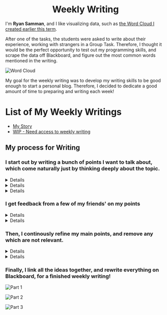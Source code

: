 
<center>
<h1>Weekly Writing</h1>
</center>

I'm **Ryan Samman**, and I like visualizing data, 
such as [the Word Cloud I created earlier this term](https://github.com/RyanSamman/BlogWordCloud). 

After one of the tasks, the students were asked to write about their experience, working with strangers in a Group Task. Therefore, I thought it would be the perfect opportunity to test out my programming skills, and scrape the data off Blackboard, and figure out the most common words mentioned in the writing.

<img alt="Word Cloud" style="max-width: 100%;" src="https://i.imgur.com/781uLid.png" />

<br>

My goal for the weekly writing was to develop my writing skills to be good enough to start a personal blog. Therefore, I decided to dedicate a good amount of time to preparing and writing each week! 

# List of My Weekly Writings
- [My Story](/writing/story)
- [WIP - Need access to weekly writing]()


## My process for Writing

### I start out by writing a bunch of points I want to talk about, which come naturally just by thinking deeply about the topic.

<details>

```
I think visual design has many practical applications.

UI Design, Websites, Games, GUIs, Fliers, Logos, CVs, creating documents/reports/slides

Extensive use cases

I think at least basic knowledge of Color Theory is an essential skill, and I'm glad I am taking it in University instead of figuring it out mid career

< Talk from Mit

Slides being supplementary rather than the primary source of information, I think Mr. ragid does this well.

I find myself looking at the professor and visualizing the slides, sorta like reading a book

If we extrapolate those ideas, we could have one set of slides for 'reading', after or before the lecture, and one set of slides for 'watching', with minimalized noise for maximizing visualization

I think for any person to be successful, they need to be able to market themselves and attract the people around them. Understanding visual design plays a key role in achieving that goal

```

</details>


<details>

```
In my opinion, an eye Visual Design is very important in our modern world. To be able to stand out amongst the crowd is no small feat, and Visual Design plays a key role in achieving that goal. The use cases of Visual Design are extensive, and include UI Design, Games, Logos, Reports, CVs, and more! I am thankful that I am learning about these concepts now, instead of trying to experiment and figure things out midway through my career.

I do think that there are flaws in the Power Point slides, however, does it really matter? The slides are just one small factor in our learning experience, and



I think how the slides are presented, is more important than the slides themselves
While it may seem harsh to be comparing the course to one from Harvard or MIT,
held to the same standards
While the criticism may seem heavy, being compared to courses from harvard and MIT reflects my opinion 
Just one factor where there are many at play
```

</details>

<details>

```
In my opinion, an eye for Visual Design is very important in our modern world. To be able to stand out amongst the crowd is no small feat, however Visual Design can help form a good Brand Image of you or your company. The use cases of Visual Design are extensive, and include UI Design, Games,  Logos, Reports, CVs, and more! I am thankful that I am learning these concepts now, instead of trying to figuring things out as I go throughout my career.

I do think the slides are flawed in some aspects, however, does it matter?

Bold ^ and down

The course slides are only one small factor in our learning experience, especially for a more skills-based course.

Personally, I think the slides are more supplementary source of information than a primary source of information. I find myself looking at the professor and visualizing the slides in my mind, like reading a book.

I think this lecture from MIT

 Personally, I tend to focus more on the professor and his words than the actual slides, visualizing what he is saying in my mind, similar to reading a book.

I think how the slides are presented, is more important than the slides themselves
While it may seem harsh to be comparing the course to one from Harvard or MIT,
held to the same standards
While the criticism may seem heavy, being compared to courses from harvard and MIT reflects my opinion 
Just one factor where there are many at play

https://youtu.be/Unzc731iCUY?t=1449
```

</details>


### I get feedback from a few of my friends' on my points

<details>

```
USES OF VISUAL DESIGN
An eye for Visual Design is very important in our modern world. 

To be able to stand out among the crowd is no small feat, and you need to be able to market yourself and attract the people around you. I think Visual Design plays a large role in creating a brand image for yourself or your company, as it's use cases are extensive. From Websites and Games to Logos and CVs, you can find Visual Design applicable everywhere.

SLIDES

Personally, I think the slides are a more supplementary source of information than a primary source of information. I find myself looking at the professor and visualizing the ideas in my mind, like reading a book, instead of focusing on the slides. 

From a novice's point of view, it may seem like the slides are great. However, I do think there are flaws. 

https://youtu.be/Unzc731iCUY?t=1449
```

</details>

<details>

```
In my opinion, an eye for Visual Design is very important in our modern world. To be able to stand out amongst the crowd is no small feat, however Visual Design can help form a good Brand Image of you or your company. The use cases of Visual Design are extensive, and include UI Design, Games,  Logos, Reports, CVs, and more! I am thankful that I am learning these concepts now, instead of trying to figuring things out as I go throughout my career.

I do think the slides are flawed in some aspects, however, does it matter?

Bold ^ and down

The course slides are only one small factor in our learning experience, especially for a more skills-based course.

Personally, I think the slides are more supplementary source of information than a primary source of information. I find myself looking at the professor and visualizing the slides in my mind, like reading a book.

I think this lecture from MIT

 Personally, I tend to focus more on the professor and his words than the actual slides, visualizing what he is saying in my mind, similar to reading a book.

I think how the slides are presented, is more important than the slides themselves
While it may seem harsh to be comparing the course to one from Harvard or MIT,
held to the same standards
While the criticism may seem heavy, being compared to courses from harvard and MIT reflects my opinion 
Just one factor where there are many at play
```

</details>


### Then, I continously refine my main points, and remove any which are not relevant.

<details>

```
SLIDES

Speaking about Presentation Design reminded me of this talk from MIT on Public Speaking:

In the talk, the presenter spoke briefly about how slides should be structured to maximize the attention of the listeners. His main points were:

Minimize the design elements on the slides

After re-watching that talk from MIT, I decided to do a case study of an extremely successful online course, Harvard's CS50x.


https://www.edx.org/course/cs50s-introduction-to-computer-science
https://cs50.harvard.edu/x/2020/

If you take a look at the slides presented in the lectures, 

https://docs.google.com/presentation/d/1KMzq3bLe7g_O4JVYZ0lxuxHjShnIk54beO84-chYTig/edit#slide=id.g62f05f0593_0_5238

you can see that they haven't just minimized the clutter, but have eliminated it entirely! The only thing on each slide is a visualization of the concept that the lecturer wants the students to be learning at that point in time.

In one of CPIT221's lectures, the professor mentioned that PowerPoint Slides are now a good way to create documents with good design. I think these days, people are confusing documents which are made for reading, and Slides which are made for presenting. When we load up the slides with a bunch of extra information, the audience's attention will be split between the presenter and the slides themselves.


Then I'll make the youtube video embedded

 Then I will put pics comparing CS50's slides to CPIT221's slides
 CS50's slides have nothing! Just a black background with boxes
//docs.google.com/presentation/d/1KMzq3bLe7g_O4JVYZ0lxuxHjShnIk54beO84-chYTig/edit#slide=id.g62f05f0593_0_5238

```

</details>


<details>

```
SLIDES
While I was thinking about the course's slides, I remembered this talk from MIT on Public Speaking:

https://youtu.be/Unzc731iCUY?t=1449

In the talk, the presenter briefly spoke about how slides should be structured to maximize the attention of the audience. However, I was skeptical of the points mentioned at first. Therefore, I did a case study of a very popular Computer Science Course, Harvard's CS50x

https://www.edx.org/course/cs50s-introduction-to-computer-science
https://cs50.harvard.edu/x/2020/

I took a look at the slides of the course, and the results surprised me.


https://docs.google.com/presentation/d/1KMzq3bLe7g_O4JVYZ0lxuxHjShnIk54beO84-chYTig/edit#slide=id.g62f05f0593_0_5238

As you can see, there is absolutely no distractions whatsoever, the slides are very minimal and to the point. Each slide contains one bit of information at a time for the audience to slowly take in.

Compared to CPIT221's Slides:

pic of slides

From my quick research, I can summarize these points:
- The Slides should only be a secondary source of information, while the Presenter should be the primary source of information.
- The Slides shouldn't contain any unnecessary and distracting graphics

- Bigger font size and removing 


CONCLUSION
While I do think there should be a hard copy of the information students students need to know, I don't think the slides are the ideal place to put those details. 

However, there are serious drawbacks with what I have mentioned. In an ideal world, the professors would have enough time to dedicate to preparing their lecture materials. Sadly, we aren't in an ideal world, and our professors may have better things to do with their time. However, I do think that
```

</details>

### Finally, I link all the ideas together, and rewrite everything on Blackboard, for a finished weekly writing!

![Part 1](https://i.imgur.com/Q7pYydV.jpg)

![Part 2](https://i.imgur.com/IMNpUxa.jpg)

![Part 3](https://i.imgur.com/VTWU2Vv.jpg)

